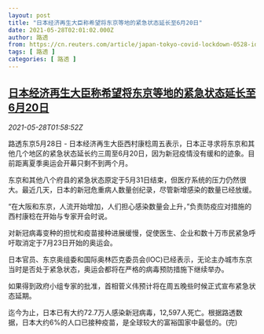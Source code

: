```yaml
---
layout: post
title: "日本经济再生大臣称希望将东京等地的紧急状态延长至6月20日"
date: 2021-05-28T02:01:02.000Z
author: 路透
from: https://cn.reuters.com/article/japan-tokyo-covid-lockdown-0528-idCNKCS2D9050
tags: [ 路透 ]
categories: [ 路透 ]
---
```

<!--1622167262000-->
[日本经济再生大臣称希望将东京等地的紧急状态延长至6月20日](https://cn.reuters.com/article/japan-tokyo-covid-lockdown-0528-idCNKCS2D9050)
------

<div>
<div><i>2021-05-28T01:58:52Z</i></div><p>路透东京5月28日 - 日本经济再生大臣西村康稔周五表示，日本正寻求将东京和其他几个地区的紧急状态延长约三周至6月20日，因为新冠疫情没有缓和的迹象。目前距离夏季奥运会开幕只剩不到两个月。</p><p>东京和其他八个府县的紧急状态原定于5月31日结束，但医疗系统的压力仍然很大。最近几天，日本的新冠危重病人数量创纪录，尽管新增感染的数量已经放缓。</p><p>“在大阪和东京，人流开始增加，人们担心感染数量会上升，”负责防疫应对措施的西村康稔在开始与专家开会时说。</p><p>对新冠病毒变种的担忧和疫苗接种进展缓慢，促使医生、企业和数十万市民紧急呼吁取消定于7月23日开始的奥运会。</p><p>日本官员、东京奥组委和国际奥林匹克委员会(IOC)已经表示，无论主办城市东京当时是否处于紧急状态，奥运会都将在严格的病毒预防措施下继续举办。</p><p>如果得到政府小组专家的批准，首相菅义伟预计将在周五晚些时候正式宣布紧急状态延期。</p><p>迄今为止，日本已有大约72.7万人感染新冠病毒，12,597人死亡。根据路透数据，日本大约6%的人口已接种疫苗，是全球较大的富裕国家中最低的。(完)</p>
</div>
